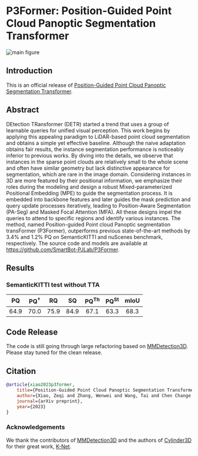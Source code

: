 # P3Former: Position-Guided Point Cloud Panoptic Segmentation Transformer

![main figure](https://user-images.githubusercontent.com/45515569/227226959-35f887e0-453b-4ac8-81c0-cb4b2f79333c.png)

## Introduction

This is an official release of [Position-Guided Point Cloud Panoptic Segmentation Transformer](https://arxiv.org/abs/2303.13509).


## Abstract

DEtection TRansformer (DETR) started a trend that uses a group of learnable queries for unified visual perception.
This work begins by applying this appealing paradigm to LiDAR-based point cloud segmentation and obtains a simple yet effective baseline.
Although the naive adaptation obtains fair results, the instance segmentation performance is noticeably inferior to previous works. 
By diving into the details, we observe that instances in the sparse point clouds are relatively small to the whole scene and often have similar geometry but lack distinctive appearance for segmentation, which are rare in the image domain. 
Considering instances in 3D are more featured by their positional information, we emphasize their roles during the modeling and design a robust Mixed-parameterized Positional Embedding (MPE) to guide the segmentation process. 
It is embedded into backbone features and later guides the mask prediction and query update processes iteratively, leading to Position-Aware Segmentation (PA-Seg) and Masked Focal Attention (MFA).
All these designs impel the queries to attend to specific regions and identify various instances. 
The method, named Position-guided Point cloud Panoptic segmentation transFormer (P3Former), outperforms previous state-of-the-art methods by 3.4% and 1.2% PQ on SemanticKITTI and nuScenes benchmark, respectively. 
The source code and models are available at https://github.com/SmartBot-PJLab/P3Former.



## Results

### SemanticKITTI test without TTA

| $\mathrm{PQ}$ | $\mathrm{PQ^{\dagger}}$ | $\mathrm{RQ}$ | $\mathrm{SQ}$ | $\mathrm{PQ}^{\mathrm{Th}}$ | $\mathrm{PQ}^{\mathrm{St}}$ | $\mathrm{mIoU}$ |
| :-------: | :-------: | :-------: | :-------: | :-------: | :-------: | :-------: |
| 64.9 | 70.0 | 75.9 | 84.9 | 67.1 | 63.3 | 68.3 |


## Code Release

The code is still going through large refactoring based on [MMDetection3D](https://github.com/open-mmlab/mmdetection3d). Please stay tuned for the clean release.

## Citation

```bibtex
@article{xiao2023p3former,
    title={Position-Guided Point Cloud Panoptic Segmentation Transformer},
    author={Xiao, Zeqi and Zhang, Wenwei and Wang, Tai and Chen Change Loy and Lin, Dahua and Pang, Jiangmiao},
    journal={arXiv preprint},
    year={2023}
}
```

### Acknowledgements
We thank the contributors of [MMDetection3D](https://github.com/open-mmlab/mmdetection3d) and the authors of [Cylinder3D](https://github.com/xinge008/Cylinder3D) for their great work, [K-Net](https://github.com/ZwwWayne/K-Net).
